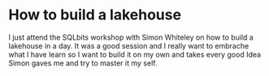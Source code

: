 # How to build a lakehouse

I just attend the SQLbits workshop with Simon Whiteley on how to build a lakehouse in a day. It was a good session and I really want to embrache what I have learn so I want to build it on my own and takes every good Idea Simon gaves me and try to master it my self.

